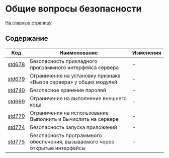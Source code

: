 # Общие вопросы безопасности

[На главную страницу](./README.MD)

## Содержание

| Код | Наименование | Изменения |
|-|-|-|
| [std678](https://its.1c.ru/db/v8std#content:678:hdoc) | Безопасность прикладного программного интерфейса сервера | - |
| [std679](https://its.1c.ru/db/v8std#content:679:hdoc) | Ограничение на установку признака «Вызов сервера» у общих модулей | - |
| [std740](https://its.1c.ru/db/v8std#content:740:hdoc) | Безопасное хранение паролей | - |
| [std669](https://its.1c.ru/db/v8std#content:669:hdoc) | Ограничение на выполнение внешнего кода | - |
| [std770](https://its.1c.ru/db/v8std/content/770/hdoc) | Ограничения на использование Выполнить и Вычислить на сервере | - |
| [std774](https://its.1c.ru/db/v8std#content:774:hdoc) | Безопасность запуска приложений | - |
| [std775](https://its.1c.ru/db/v8std#content:775:hdoc) | Безопасность программного обеспечения, вызываемого через открытые интерфейсы | - |